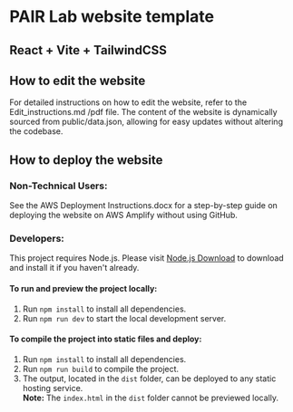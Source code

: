 # PAIR Lab website template
## React + Vite + TailwindCSS

## How to edit the website

For detailed instructions on how to edit the website, refer to the Edit_instructions.md /pdf file. The content of the website is dynamically sourced from public/data.json, allowing for easy updates without altering the codebase.

## How to deploy the website

### Non-Technical Users:
See the AWS Deployment Instructions.docx for a step-by-step guide on deploying the website on AWS Amplify without using GitHub.

### Developers:

This project requires Node.js. Please visit [Node.js Download](https://nodejs.org/en/download) to download and install it if you haven't already.

#### To run and preview the project locally:
1. Run `npm install` to install all dependencies.
2. Run `npm run dev` to start the local development server.

#### To compile the project into static files and deploy:
1. Run `npm install` to install all dependencies.
2. Run `npm run build` to compile the project.
3. The output, located in the `dist` folder, can be deployed to any static hosting service.  
   **Note:** The `index.html` in the `dist` folder cannot be previewed locally.
